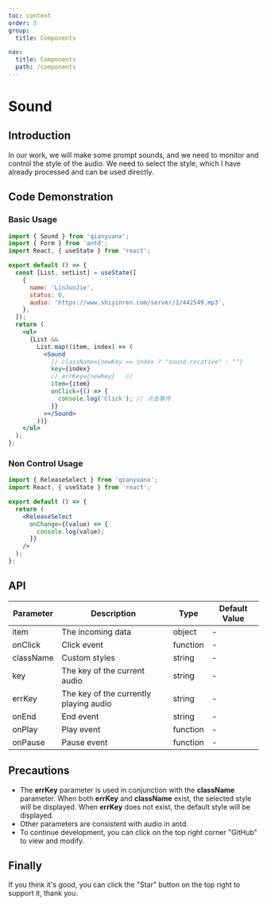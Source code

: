 ```yaml
---
toc: content
order: 5
group:
  title: Components

nav:
  title: Components
  path: /components
---
```


# Sound

## Introduction

In our work, we will make some prompt sounds, and we need to monitor and control the style of the audio. We need to select the style, which I have already processed and can be used directly.

## Code Demonstration

### Basic Usage

```jsx
import { Sound } from 'qianyuanx';
import { Form } from 'antd';
import React, { useState } from 'react';

export default () => {
  const [List, setList] = useState([
    {
      name: 'LinJunJie',
      status: 0,
      audio: 'https://www.shiyinren.com/server/1/442549.mp3',
    },
  ]);
  return (
    <ul>
      {List &&
        List.map((item, index) => (
          <Sound
            // className={newKey == index ? "sound-recative" : ""}
            key={index}
            // errKey={newKey}   //
            item={item}
            onClick={() => {
              console.log('Click'); // 点击事件
            }}
          ></Sound>
        ))}
    </ul>
  );
};
```

### Non Control Usage

```jsx
import { ReleaseSelect } from 'qianyuanx';
import React, { useState } from 'react';

export default () => {
  return (
    <ReleaseSelect
      onChange={(value) => {
        console.log(value);
      }}
    />
  );
};
```

## API

| Parameter | Description                            | Type     | Default Value |
| --------- | -------------------------------------- | -------- | ------------- |
| item      | The incoming data                      | object   | -             |
| onClick   | Click event                            | function | -             |
| className | Custom styles                          | string   | -             |
| key       | The key of the current audio           | string   | -             |
| errKey    | The key of the currently playing audio | string   | -             |
| onEnd     | End event                              | string   | -             |
| onPlay    | Play event                             | function | -             |
| onPause   | Pause event                            | function | -             |

## Precautions

- The **errKey** parameter is used in conjunction with the **className** parameter. When both **errKey** and **className** exist, the selected style will be displayed. When **errKey** does not exist, the default style will be displayed.
- Other parameters are consistent with audio in antd.
- To continue development, you can click on the top right corner "GitHub" to view and modify.

## Finally

If you think it's good, you can click the "Star" button on the top right to support it, thank you.
